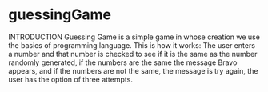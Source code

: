 # guessingGame
INTRODUCTION
Guessing Game is a simple game in whose creation we use the basics of programming language.
This is how it works:
The user enters a number and that number is checked to see if it is the same as the number randomly generated, 
if the numbers are the same the message Bravo appears, and if the numbers are not the same, 
the message is try again, the user has the option of three attempts.
